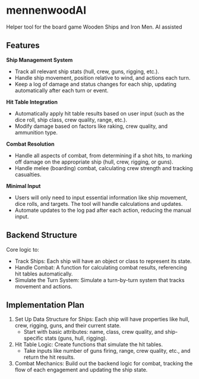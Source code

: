 # mennenwoodAI
Helper tool for the board game Wooden Ships and Iron Men. AI assisted

## Features

**Ship Management System**
 - Track all relevant ship stats (hull, crew, guns, rigging, etc.).
 - Handle ship movement, position relative to wind, and actions each turn.
 - Keep a log of damage and status changes for each ship, updating automatically after each turn or event.

**Hit Table Integration**
 - Automatically apply hit table results based on user input (such as the dice roll, ship class, crew quality, range, etc.).
 - Modify damage based on factors like raking, crew quality, and ammunition type.

**Combat Resolution**
 - Handle all aspects of combat, from determining if a shot hits, to marking off damage on the appropriate ship (hull, crew, rigging, or guns).
 - Handle melee (boarding) combat, calculating crew strength and tracking casualties.

**Minimal Input**
 - Users will only need to input essential information like ship movement, dice rolls, and targets. The tool will handle calculations and updates.
 - Automate updates to the log pad after each action, reducing the manual input.

## Backend Structure

Core logic to:
 - Track Ships: Each ship will have an object or class to represent its state.
 - Handle Combat: A function for calculating combat results, referencing hit tables automatically.
 - Simulate the Turn System: Simulate a turn-by-turn system that tracks movement and actions.

## Implementation Plan

1. Set Up Data Structure for Ships: Each ship will have properties like hull, crew, rigging, guns, and their current state.
    - Start with basic attributes: name, class, crew quality, and ship-specific stats (guns, hull, rigging).
2. Hit Table Logic: Create functions that simulate the hit tables.
    - Take inputs like number of guns firing, range, crew quality, etc., and return the hit results.
 3. Combat Mechanics: Build out the backend logic for combat, tracking the flow of each engagement and updating the ship state.
